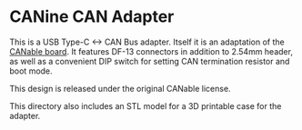 # CANine CAN Adapter

This is a USB Type-C <-> CAN Bus adapter. Itself it is an adaptation of the [CANable board](https://canable.io/). It features DF-13 connectors in addition to 2.54mm header, as well as a convenient DIP switch for setting CAN termination resistor and boot mode.

This design is released under the original CANable license.

This directory also includes an STL model for a 3D printable case for the adapter.